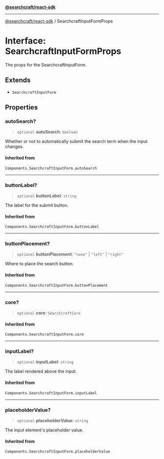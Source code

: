 [**@searchcraft/react-sdk**](/reference/sdk/js-react/README.md)

***

[@searchcraft/react-sdk](/reference/sdk/js-react/globals.md) / SearchcraftInputFormProps

# Interface: SearchcraftInputFormProps

The props for the SearchcraftInputForm.

## Extends

- `SearchcraftInputForm`

## Properties

### autoSearch?

> `optional` **autoSearch**: `boolean`

Whether or not to automatically submit the search term when the input changes.

#### Inherited from

`Components.SearchcraftInputForm.autoSearch`

***

### buttonLabel?

> `optional` **buttonLabel**: `string`

The label for the submit button.

#### Inherited from

`Components.SearchcraftInputForm.buttonLabel`

***

### buttonPlacement?

> `optional` **buttonPlacement**: `"none"` \| `"left"` \| `"right"`

Where to place the search button.

#### Inherited from

`Components.SearchcraftInputForm.buttonPlacement`

***

### core?

> `optional` **core**: `SearchcraftCore`

#### Inherited from

`Components.SearchcraftInputForm.core`

***

### inputLabel?

> `optional` **inputLabel**: `string`

The label rendered above the input.

#### Inherited from

`Components.SearchcraftInputForm.inputLabel`

***

### placeholderValue?

> `optional` **placeholderValue**: `string`

The input element's placeholder value.

#### Inherited from

`Components.SearchcraftInputForm.placeholderValue`
